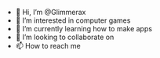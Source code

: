 - 👋 Hi, I’m @Glimmerax
- 👀 I’m interested in computer games
- 🌱 I’m currently learning how to make apps
- 💞️ I’m looking to collaborate on 
- 📫 How to reach me 
